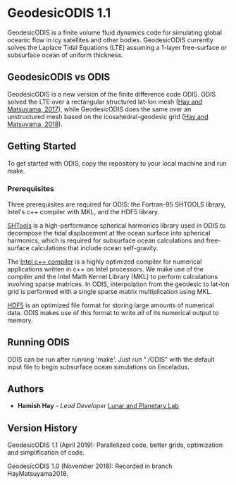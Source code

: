 # GeodesicODIS 1.1
GeodesicODIS is a finite volume fluid dynamics code for simulating global oceanic 
flow in icy satellites and other bodies. GeodesicODIS currently solves the Laplace 
Tidal Equations (LTE) assuming a 1-layer free-surface or subsurface ocean of uniform thickness. 

## GeodesicODIS vs ODIS
GeodesicODIS is a new version of the finite difference code ODIS. ODIS solved the LTE 
over a rectangular structured lat-lon mesh ([Hay and Matsuyama, 2017](https://www.sciencedirect.com/science/article/pii/S0019103516300239)), while GeodesicODIS does the same over an 
unstructured mesh based on the icosahedral-geodesic grid ([Hay and Matsuyama, 2018](https://www.sciencedirect.com/science/article/pii/S0019103518304470?via%3Dihub#!)).

## Getting Started
To get started with ODIS, copy the repository to your local machine and run make.

### Prerequisites
Three prerequisites are required for ODIS: the Fortran-95 SHTOOLS library, Intel's 
c++ compiler with MKL, and the HDF5 library.

[SHTools](https://shtools.oca.eu/shtools/) is a high-performance spherical harmonics library used in ODIS to decompose the tidal displacement at the ocean surface into spherical harmonics, which is required for subsurface ocean calculations and free-surface calculations that include ocean self-gravity.

The [Intel c++ compiler](https://software.intel.com/en-us/c-compilers) is a highly optimized compiler for numerical applications written in c++ on Intel processors. We make use of the compiler and the Intel Math Kernel Library (MKL) to perform calculations involving sparse matrices. In ODIS, interpolation from the geodesic to lat-lon grid is performed with a single sparse matrix multiplication using MKL.

[HDF5](https://www.hdfgroup.org/) is an optimized file format for storing large amounts of numerical data. ODIS makes use of this format to write *all* of its numerical output to memory.

## Running ODIS
ODIS can be run after running 'make'. Just run "./ODIS" with the default input file 
to begin subsurface ocean simulations on Enceladus.

## Authors
* **Hamish Hay** - *Lead Developer* [Lunar and Planetary 
Lab](https://www.lpl.arizona.edu/graduate/students/hamish-hay)

## Version History
GeodesicODIS 1.1 (April 2019): Parallelized code, better grids, optimization and simplification of code.

GeodesicODIS 1.0 (November 2018): Recorded in branch HayMatsuyama2018.



